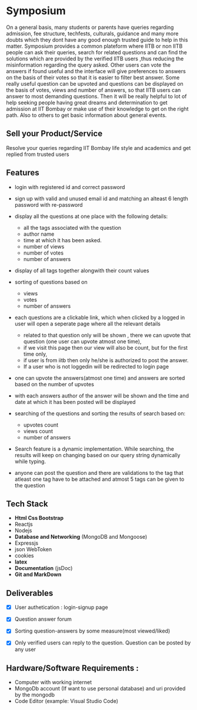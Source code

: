 
# Symposium

On a general basis, many students or parents have queries regarding admission, fee structure, techfests,  culturals,
guidance and many more doubts which they dont have any good enough trusted guide to help in this matter. Symposium provides a common plateform where 
IITB or non IITB people can ask their queries, search for related questions and can find the solutions which are provided by the verified IITB users ,thus reducing the misinformation regarding the query asked. 
Other users can vote the answers if found useful and the interface will give preferences to answers on the basis of 
their votes so that it is easier to filter best answer.
Some really useful question can be upvoted and questions can be displayed on the
basis of votes, views and number of answers, so that IITB users can answer to most demanding questions. 
Then it will be really helpful to lot of help seeking people having great dreams and determination to get admission at 
IIT Bombay or make use of their knowledge to get on the right path. Also to others to get basic information about general events.

## Sell your Product/Service

Resolve your queries regarding IIT Bombay life style and academics and get replied from trusted users


## Features

- login with registered id and correct password
- sign up with valid and unused email id and matching an alteast 6 length password with re-password
- display all the questions at one place with the following details:
	- all the tags associated with the question
	- author name
	- time at which it has been asked.
	- number of views
	- number of votes
	- number of answers

- display of all tags together alongwith their count values
- sorting of questions based on 
	- views
    - votes
    - number of answers
- each questions are a clickable link, which when clicked by a logged in user will open a seperate page where all the relevant details 
	- related to that question only will be shown , there we can upvote that question (one user can upvote atmost one time), 
	- if we visit this page then our view will also be count, but for the first time only, 
	- if user is from iitb then only he/she is  authorized to post the answer.
	- If a user who is not loggedin will be redirected to login page
- one can upvote the answers(atmost one time) and answers are sorted based on the number of upvotes
- with each answers author of the answer will be shown and the time and date at which it has been posted will be displayed
- searching of the questions and sorting the results of search based on: 
	- upvotes count
	- views count
	- number of answers
- Search feature is a dynamic implementation. While searching, the results will keep on changing based on our query string dynamically while typing.
- anyone can post the question and there are validations to the tag that atleast one tag have to be attached and atmost 5 tags can be given to the question



## Tech Stack

- **Html Css Bootstrap**
- Reactjs
- Nodejs
- **Database and Networking** (MongoDB and Mongoose)
- Expressjs
- json WebToken
- cookies
- **latex**
- **Documentation** (jsDoc)
- **Git and MarkDown**

## Deliverables

- [x] User authetication : login-signup page
- [x] Question answer forum
- [x] Sorting question-answers by some measure(most viewed/liked)
- [x] Only verified users can reply to the question. Question can be posted by any user


## Hardware/Software Requirements :
- Computer with working internet
- MongoDb account (If want to use personal database) and uri provided by the mongodb
- Code Editor (example: Visual Studio Code)



